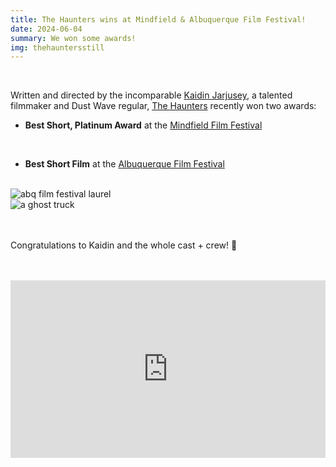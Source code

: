 ```yaml
---
title: The Haunters wins at Mindfield & Albuquerque Film Festival!
date: 2024-06-04
summary: We won some awards!
img: thehauntersstill
---
```

</br>

Written and directed by the incomparable [Kaidin Jarjusey](https://www.instagram.com/qwaeofficial), a talented filmmaker and Dust Wave regular, [The Haunters](/the-haunters) recently won two awards:

* **Best Short, Platinum Award** at the [Mindfield Film Festival](https://mindfieldff.com)
</br>

* **Best Short Film** at the [Albuquerque Film Festival](https://albuquerquefilmfestival.com)

</br>

<div class="row g-2">
  <div class="col-lg-6 col-md-12 mb-6 mb-lg-0">
    <img src="/img/news/haunters_abq_film_festival.jpg" class="w-100 shadow-1-strong rounded mb-2" alt="abq film festival laurel">
  </div>
  <div class="col-lg-6 mb-6 mb-lg-0">
    <img src="/img/news/haunters_mindfield.jpg" class="w-100 shadow-1-strong rounded mb-2" alt="a ghost truck">
  </div>
</div>
</br>
</br>

Congratulations to Kaidin and the whole cast + crew! 🎉

</br>
</br>

<style>.embed-container { position: relative; padding-bottom: 56.25%; height: 0; overflow: hidden; max-width: 100%; } .embed-container iframe, .embed-container object, .embed-container embed { position: absolute; top: 0; left: 0; width: 100%; height: 100%; }</style><div class='embed-container'><iframe width="100%" height="400vh" src="https://www.youtube.com/embed/lvc0oG-P19w?si=OAOw-RvRrYE0v-W8" title="YouTube video player" frameborder="0" allow="accelerometer; autoplay; clipboard-write; encrypted-media; gyroscope; picture-in-picture" allowfullscreen></iframe></div>